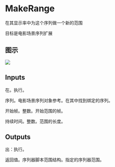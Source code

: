 # MakeRange

在其显示率中为这个序列做一个新的范围

目标是电影场景序列扩展

## 图示

![]($-20221218-20550315.png)

## Inputs

在。执行。

序列。电影场景序列对象参考。在其中找到绑定的序列。

开始帧。整数。开始范围的帧。

持续时间。整数。范围的长度。  

## Outputs

出：执行。

返回值。序列器脚本范围结构。指定的序列器范围。
